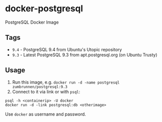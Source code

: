 # docker-postgresql

PostgreSQL Docker Image

## Tags

* `9.4` - PostgreSQL 9.4 from Ubuntu's Utopic repository
* `9.3` - Latest PostgreSQL 9.3 from apt.postgresql.org (on Ubuntu Trusty)

## Usage

1. Run this image, e.g.
  `docker run -d -name postgresql zumbrunnen/postgresql:9.3`
2. Connect to it via link or with `psql`:

```
psql -h <containerip> -U docker
docker run -d -link postgresql:db <otherimage>
```
Use `docker` as username and password.
